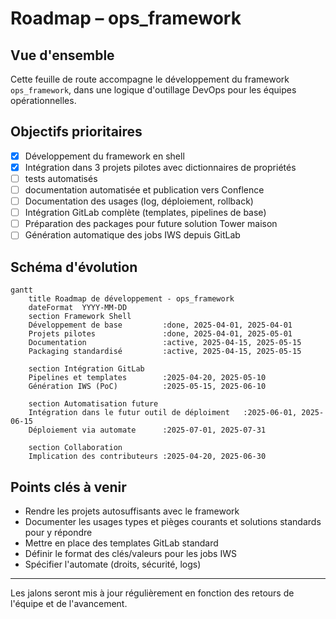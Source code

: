 # Roadmap – ops_framework

## Vue d'ensemble

Cette feuille de route accompagne le développement du framework `ops_framework`, dans une logique d'outillage DevOps pour les équipes opérationnelles.

## Objectifs prioritaires

- [x] Développement du framework en shell
- [x] Intégration dans 3 projets pilotes avec dictionnaires de propriétés
- [ ] tests automatisés
- [ ] documentation automatisée et publication vers Conflence
- [ ] Documentation des usages (log, déploiement, rollback)
- [ ] Intégration GitLab complète (templates, pipelines de base)
- [ ] Préparation des packages pour future solution Tower maison
- [ ] Génération automatique des jobs IWS depuis GitLab

## Schéma d'évolution

```mermaid
gantt
    title Roadmap de développement - ops_framework
    dateFormat  YYYY-MM-DD
    section Framework Shell
    Développement de base         :done, 2025-04-01, 2025-04-01
    Projets pilotes               :done, 2025-04-01, 2025-05-01
    Documentation                 :active, 2025-04-15, 2025-05-15
    Packaging standardisé         :active, 2025-04-15, 2025-05-15

    section Intégration GitLab
    Pipelines et templates        :2025-04-20, 2025-05-10
    Génération IWS (PoC)          :2025-05-15, 2025-06-10

    section Automatisation future
    Intégration dans le futur outil de déploiment   :2025-06-01, 2025-06-15
    Déploiement via automate      :2025-07-01, 2025-07-31

    section Collaboration
    Implication des contributeurs :2025-04-20, 2025-06-30
```

## Points clés à venir

- Rendre les projets autosuffisants avec le framework
- Documenter les usages types et pièges courants et solutions standards pour y répondre
- Mettre en place des templates GitLab standard
- Définir le format des clés/valeurs pour les jobs IWS
- Spécifier l'automate (droits, sécurité, logs)

---

Les jalons seront mis à jour régulièrement en fonction des retours de l'équipe et de l'avancement.
